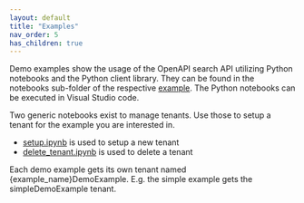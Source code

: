 ```yaml
---
layout: default
title: "Examples"
nav_order: 5
has_children: true
---
```


Demo examples show the usage of the OpenAPI search API utilizing Python notebooks and the Python client library. They can be found in the notebooks sub-folder of the respective [example](https://github.com/SAP-samples/hana-enterprise-search-engine/blob/main/demo/examples). The Python notebooks can be executed in Visual Studio code.

Two generic notebooks exist to manage tenants. Use those to setup a tenant for the example you are interested in.
- [setup.ipynb](https://github.com/SAP-samples/hana-enterprise-search-engine/blob/main//demo/notebooks/setup.ipynb) is used to setup a new tenant
- [delete_tenant.ipynb](https://github.com/SAP-samples/hana-enterprise-search-engine/blob/main/demo/notebooks/setup.ipynb) is used to delete a tenant

Each demo example gets its own tenant named {example_name}DemoExample. E.g. the simple example gets the simpleDemoExample tenant.
